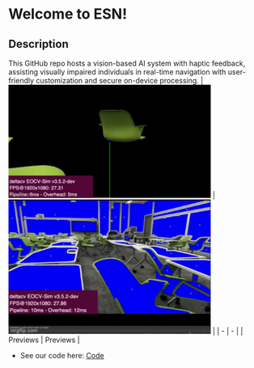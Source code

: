 # Welcome to ESN!
## Description
This GitHub repo hosts a vision-based AI system with haptic feedback, assisting visually impaired individuals in real-time navigation with user-friendly customization and secure on-device processing.
| <img src="Patriot Hacks Media/Test_vid.gif" width="400" /> | <img src="Patriot Hacks Media/Test.gif" width="400" /> |
| - | - |
| Previews | Previews |
 - See our code here: [Code](TeamCode/src/main/java/org/firstinspires/ftc/teamcode/ContourVisionProcessor.java)
